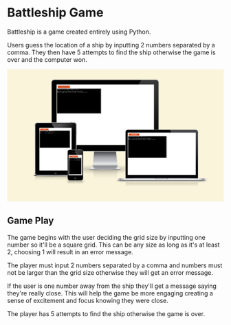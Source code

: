 # Battleship Game

Battleship is a game created entirely using Python. 

Users guess the location of a ship by inputting 2 numbers separated by a comma. They then have 5 attempts to find the ship otherwise the game is over and the computer won.

![Screenshot of game on different devices](assets/images/screens.png)

## Game Play

The game begins with the user deciding the grid size by inputting one number so it'll be a square grid. This can be any size as long as it's at least 2, choosing 1 will result in an error message. 

The player must input 2 numbers separated by a comma and numbers must not be larger than the grid size otherwise they will get an error message.

If the user is one number away from the ship they'll get a message saying they're really close. This will help the game be more engaging creating a sense of excitement and focus knowing they were close.

The player has 5 attempts to find the ship otherwise the game is over.